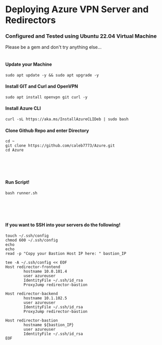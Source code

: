 # Deploying Azure VPN Server and Redirectors

### Configured and Tested using Ubuntu 22.04 Virtual Machine
Please be a gem and don't try anything else...
<br><br>
#### Update your Machine
```
sudo apt update -y && sudo apt upgrade -y
```
#### Install GIT and Curl and OpenVPN
```
sudo apt install openvpn git curl -y
```
#### Install Azure CLI
```
curl -sL https://aka.ms/InstallAzureCLIDeb | sudo bash
```
#### Clone Github Repo and enter Directory
```
cd ~
git clone https://github.com/caleb7773/Azure.git
cd Azure
```
<br><br><br>
#### Run Script!
```
bash runner.sh
```

<br><br><br>
#### If you want to SSH into your servers do the following!
```
touch ~/.ssh/config
chmod 600 ~/.ssh/config
echo
echo
read -p "Copy your Bastion Host IP here: " bastion_IP

tee -A ~/.ssh/config << EOF
Host redirector-frontend
        hostname 10.0.101.4
        user azureuser
        IdentityFile ~/.ssh/id_rsa
        ProxyJump redirector-bastion

Host redirector-backend
        hostname 10.1.102.5
        user azureuser
        IdentityFile ~/.ssh/id_rsa
        ProxyJump redirector-bastion

Host redirector-bastion
        hostname ${bastion_IP}
        user azureuser
        IdentityFile ~/.ssh/id_rsa
EOF
```
